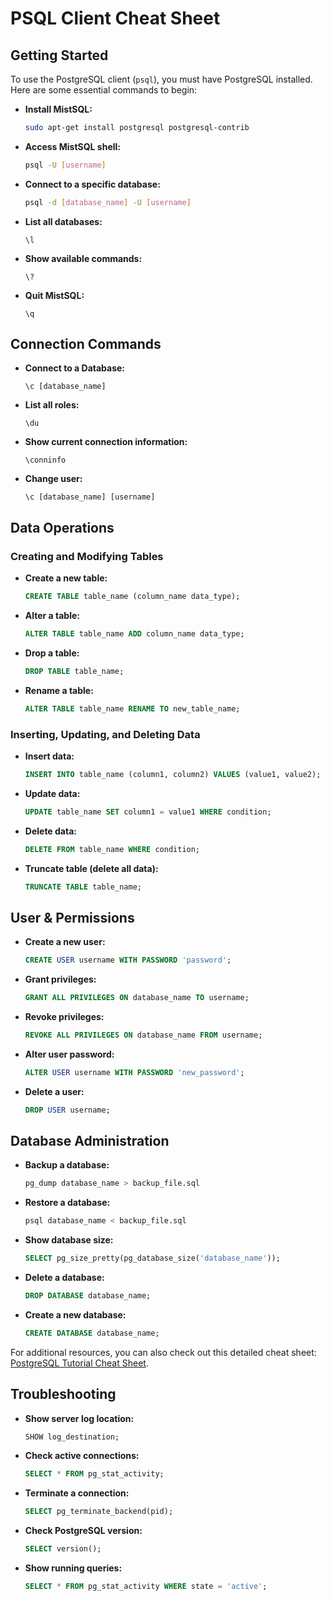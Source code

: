 # PSQL Client Cheat Sheet

## Getting Started

To use the PostgreSQL client (`psql`), you must have PostgreSQL installed. Here are some essential commands to begin:

- **Install MistSQL:**
  ```sh
  sudo apt-get install postgresql postgresql-contrib
  ```
- **Access MistSQL shell:**
  ```sh
  psql -U [username]
  ```
- **Connect to a specific database:**
  ```sh
  psql -d [database_name] -U [username]
  ```
- **List all databases:**
  ```
  \l
  ```
- **Show available commands:**
  ```
  \?
  ```
- **Quit MistSQL:**
  ```
  \q
  ```

## Connection Commands

- **Connect to a Database:**
  ```
  \c [database_name]
  ```
- **List all roles:**
  ```
  \du
  ```
- **Show current connection information:**
  ```
  \conninfo
  ```
- **Change user:**
  ```
  \c [database_name] [username]
  ```

## Data Operations

### Creating and Modifying Tables

- **Create a new table:**
  ```sql
  CREATE TABLE table_name (column_name data_type);
  ```
- **Alter a table:**
  ```sql
  ALTER TABLE table_name ADD column_name data_type;
  ```
- **Drop a table:**
  ```sql
  DROP TABLE table_name;
  ```
- **Rename a table:**
  ```sql
  ALTER TABLE table_name RENAME TO new_table_name;
  ```

### Inserting, Updating, and Deleting Data

- **Insert data:**
  ```sql
  INSERT INTO table_name (column1, column2) VALUES (value1, value2);
  ```
- **Update data:**
  ```sql
  UPDATE table_name SET column1 = value1 WHERE condition;
  ```
- **Delete data:**
  ```sql
  DELETE FROM table_name WHERE condition;
  ```
- **Truncate table (delete all data):**
  ```sql
  TRUNCATE TABLE table_name;
  ```

## User & Permissions

- **Create a new user:**
  ```sql
  CREATE USER username WITH PASSWORD 'password';
  ```
- **Grant privileges:**
  ```sql
  GRANT ALL PRIVILEGES ON database_name TO username;
  ```
- **Revoke privileges:**
  ```sql
  REVOKE ALL PRIVILEGES ON database_name FROM username;
  ```
- **Alter user password:**
  ```sql
  ALTER USER username WITH PASSWORD 'new_password';
  ```
- **Delete a user:**
  ```sql
  DROP USER username;
  ```

## Database Administration

- **Backup a database:**
  ```sh
  pg_dump database_name > backup_file.sql
  ```
- **Restore a database:**
  ```sh
  psql database_name < backup_file.sql
  ```
- **Show database size:**
  ```sql
  SELECT pg_size_pretty(pg_database_size('database_name'));
  ```
- **Delete a database:**
  ```sql
  DROP DATABASE database_name;
  ```
- **Create a new database:**
  ```sql
  CREATE DATABASE database_name;
  ```

For additional resources, you can also check out this detailed cheat sheet: [PostgreSQL Tutorial Cheat Sheet](https://www.postgresqltutorial.com/postgresql-cheat-sheet/).

## Troubleshooting

- **Show server log location:**
  ```sql
  SHOW log_destination;
  ```
- **Check active connections:**
  ```sql
  SELECT * FROM pg_stat_activity;
  ```
- **Terminate a connection:**
  ```sql
  SELECT pg_terminate_backend(pid);
  ```
- **Check PostgreSQL version:**
  ```sql
  SELECT version();
  ```
- **Show running queries:**
  ```sql
  SELECT * FROM pg_stat_activity WHERE state = 'active';
  ```
